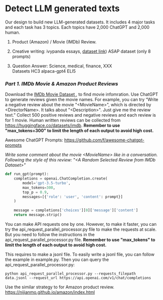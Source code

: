 # Detect LLM generated texts

Our design to build new LLM-generated datasets. It includes 4 major tasks and each task has 3 topics. Each topics have 2,000 ChatGPT and 2,000 human. 

1. Product (Amazon) / Movie (IMDb) Review.

2. Creative writing: ivypanda essays, [dataset link](https://huggingface.co/datasets/qwedsacf/ivypanda-essays/)) ASAP dataset (only 8 prompts)

3. Question Answer: 
Science, medical, finance, XXX	
Datasets
HC3
alpaca-gpt4
ELI5

### *Part 1. IMDb Movie & Amazon Product Reviews* 

Download the [IMDb Movie Dataset ](https://github.com/sahildit/IMDB-Movies-Extensive-Dataset-Analysis/blob/master/data1/IMDb%20movies.csv), to find movie infomration. 
Use ChatGPT to generate reviews given the movie names. For example, you can try “Write a negative review about the movie "\<MovieName\>", which is directed by \<DirectorName\>. It talks about "\<Description\>". Just give me the review text.” Collect 500 positive reviews and negative reviews and each review is for 1 movie. Human written reviews can be collected from https://huggingface.co/datasets/imdb. **Remember to use "max_tokens=300" to limit the length of each output to avoid high cost.**

Awesome ChatGPT Prompts: https://github.com/f/awesome-chatgpt-prompts  


*Write some comment about the movie \<MovieName\> like in a conversation. Following the style of this review: "\<A Random Selected Review from IMDb Dataset\>"*


```python
def run_gpt(prompt):
    completions = openai.ChatCompletion.create(
        model='gpt-3.5-turbo',
        max_tokens=300,
        top_p = 0.9,
        messages=[{'role': 'user', 'content': prompt}]
    )
​
    message = completions['choices'][0]['message']['content']
    return message.strip()
```

You can make API requests one by one. However, to make it faster, you can try the api_request_parallel_processor.py file to make the requests at scale. But you need to follow the instructions in the api_request_parallel_processor.py file. **Remember to use "max_tokens" to limit the length of each output to avoid high cost.**

This requires to make a jsonl file. To easily write a jsonl file, you can follow the example in example.py. Then you can query the api_request_parallel_processor.py:
```
python api_request_parallel_processor.py --requests_filepath data.jsonl --request_url https://api.openai.com/v1/chat/completions
```
Use the similar strategy to for Amazon product review. https://nijianmo.github.io/amazon/index.html 
